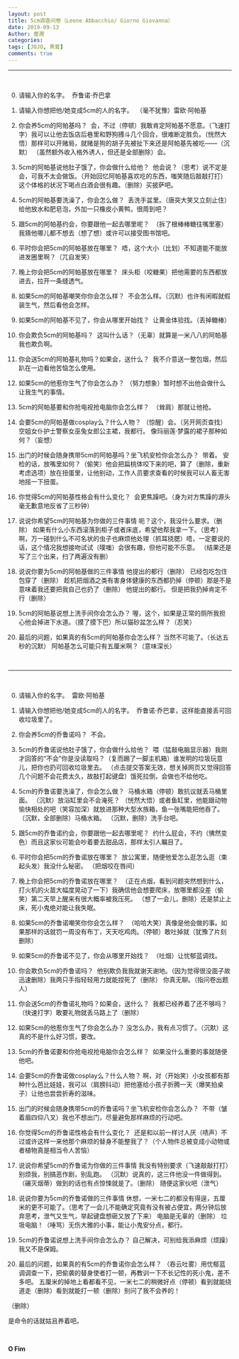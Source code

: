 ```yaml
---
layout: post
title: 5cm调查问卷（Leone Abbacchio/ Giorno Giovanna）
date: 2019-09-13
Author: 壹澗
categories: 
tags: [JOJO, 茶茸]
comments: true
--- 
```


***

<br/>

0. 请输入你的名字。 
乔鲁诺·乔巴拿

1. 请输入你想把他/她变成5cm的人的名字。 
（毫不犹豫）雷欧·阿帕基

2. 你会养5cm的阿帕基吗？ 
会，不过（停顿）我敢肯定阿帕基不愿意。（飞速打字）我可以让他去饭店后巷里和野狗搏斗几个回合，很难断定胜负。（恍然大悟）那样可以开赌局，就赌是狗的胡子先被扯下来还是阿帕基先被吃——（沉默）
（虽然额外收入格外诱人，但还是全部删除）会。

3. 5cm的阿帕基说他肚子饿了，你会做什么给他？ 
他会说？（思考）说不定是会，可我不太会做饭。（开始回忆阿帕基喜欢吃的东西，嗤笑随后敲敲打打）这个体格的状况下喝点白酒会很有趣。（删除）买披萨吧。

4. 5cm的阿帕基要洗澡了，你会怎么做？ 
丢洗手盆里。（唐突大笑又立刻止住）给他放水和肥皂泡，外加一只橡皮小黄鸭，很周到吧？

5. 跟5cm的阿帕基约会，你要跟他一起去哪里呢？ 
（拆了根棒棒糖往嘴里塞）我猜他哪儿都不想去（想了想）或许可以接受图书馆吧。

6. 平时你会把5cm的阿帕基放在哪里？ 
唔，这个大小（比划）不知道能不能放进发圈里啊？（兀自发笑）

7. 晚上你会把5cm的阿帕基放在哪里？ 
床头柜（咬糖果）把他需要的东西都放进去，拉开一条缝透气。

8. 如果5cm的阿帕基嘲笑你你会怎么样？ 
不会怎么样。（沉默）也许有闲暇就假装生气，然后看他会怎样。

9. 如果5cm的阿帕基不见了，你会从哪里开始找？ 
让黄金体验找。（丢掉糖棒）

10. 你会欺负5cm的阿帕基吗？ 
这叫什么话？（无辜）就算是一米八八的阿帕基我也欺负啊。

11. 你会送5cm的阿帕基礼物吗？如果会，送什么？ 
我不介意送一整包烟，然后趴在一边看他苦恼怎么使用。

12. 如果5cm的他惹你生气了你会怎么办？
（努力想象）暂时想不出他会做什么让我生气的事情。

13. 5cm的阿帕基要和你抢电视抢电脑你会怎么样？ 
（耸肩）那就让他抢。

14. 会要5cm的阿帕基做cosplay么？什么人物？
（惊醒）会。（另开网页查找）空姐女仆护士警察女巫兔女郎公主裙，我都行。
像玛丽莲·梦露的裙子那种如何？（妄想）

15. 出门的时候会随身携带5cm的阿帕基吗？坐飞机安检你会怎么办？ 
带着。
安检的话，放嘴里如何？（偷笑）他会把扁桃体咬下来的吧，算了（删除，重新考虑选项）放在扭蛋里，让他别动，工作人员要求查看的时候我可以人畜无害地摇一下扭蛋。

16. 你觉得5cm的阿帕基性格会有什么变化？ 
会更焦躁吧。（身为对方焦躁的源头毫无歉意地反省了三秒钟）

17. 说说你希望5cm的阿帕基为你做的三件事情
呃？这个，我没什么要求。（删除）
如果有什么小东西滚落到柜子或者床底，希望他帮我拿一下。（思考）啊，万一碰到什么不可名状的虫子也麻烦他处理（抓耳挠腮）唔，一定要说的话，这个情况我想接吻试试（噗嗤）会很有趣，但他可能不乐意。
（结果还是写了三个出来，扫了两遍没有删）

18. 说说你要为5cm的阿帕基做的三件事情
他提出的都行（删除）
已经包吃包住包穿了（删除）
趁机把烟酒之类有害身体健康的东西都扔掉（停顿）那是不是意味着我还要把我自己也扔了（删除）
他提出的都行。
但是把我扔掉肯定不行（删除）

19. 5cm的阿帕基说想上洗手间你会怎么办？
喔，这个，如果是正常的厕所我担心他会掉进下水道。（摸了摸下巴）所以猫砂盆怎么样？（忍笑）

20. 最后的问题，如果真的有5cm的阿帕基你会怎么样？
当然不可能了。（长达五秒的沉默）
阿帕基怎么可能只有五厘米啊？（意味深长）

<br/>

***

<br/>

0. 请输入你的名字。 
雷欧·阿帕基

1. 请输入你想把他/她变成5cm的人的名字。 
乔鲁诺·乔巴拿，这样能直接丢可回收垃圾里了。

2. 你会养5cm的乔鲁诺吗？ 
不会。

3. 5cm的乔鲁诺说他肚子饿了，你会做什么给他？ 
喂（猛敲电脑显示器）我刚才回答的“不会”你是没读取吗？（复而踢了一脚主机箱）谁发明的垃圾玩意儿，把你也扔可回收垃圾里去。
（点击提交答案无效，想关掉网页又觉得回答几个问题不会花费太久，故敲打起键盘）饿死拉倒，会做也不给他吃。

4. 5cm的乔鲁诺要洗澡了，你会怎么做？ 
马桶水箱（停顿）敢抗议就丢马桶里面。
（沉默）放浴缸里会不会淹死？
（恍然大悟）或者鱼缸里，他能跟动物愉快相处的吧（笑容加深）就放进那种大型水族箱，鱼一张嘴能把他吞了。
（沉默，全部删除）马桶水箱。
（沉默，删除）洗手台吧。

5. 跟5cm的乔鲁诺约会，你要跟他一起去哪里呢？ 
约什么屁会，不约（怫然变色）而且这家伙可能会吵着要去甜品店，那样太引人瞩目了。

6. 平时你会把5cm的乔鲁诺放在哪里？ 
放公寓里，随便他爱怎么逛怎么逛（束起头发）我没什么秘密。
（把烟咬在唇间）

7. 晚上你会把5cm的乔鲁诺放在哪里？ 
（正在点烟，看到问题突然想到什么，打火机的火苗大幅度晃动了一下）我确信他会想要爬床，放哪里都没差（偷笑）第二天早上醒来有很大概率被我压死。
（想了一会儿，删除）还是禁止上床，死小鬼绝对能让我失眠。

8. 如果5cm的乔鲁诺嘲笑你你会怎么样？ 
（哈哈大笑）真像是他会做的事。如果那样的话就罚一周没有布丁，天天吃鸡肉。（停顿）敢吐掉就（犹豫了片刻删除）

9. 如果5cm的乔鲁诺不见了，你会从哪里开始找？ 
（吐烟）让忧郁蓝调找。

10. 你会欺负5cm的乔鲁诺吗？ 
他别欺负我我就谢天谢地。（因为觉得很没面子故迅速删除）我两只手指轻轻用力就能捏死了（删除）
你真无聊。（指问卷出题人）

11. 你会送5cm的乔鲁诺礼物吗？如果会，送什么？ 
我都已经养着了还不够吗？（快速打字）敢要礼物就丢马路上了（删除）

12. 如果5cm的他惹你生气了你会怎么办？
没怎么办，我有点习惯了。（沉默）这真的不是什么好习惯，要改。

13. 5cm的乔鲁诺要和你抢电视抢电脑你会怎么样？ 
如果没什么重要的事就随便他吧。

14. 会要5cm的乔鲁诺做cosplay么？什么人物？
啊，对（开始笑）小女孩都有那种什么芭比娃娃，我可以（肩膀抖动）把他塞给小孩子折腾一天（爆笑拍桌子）让他也尝尝折寿的滋味。

15. 出门的时候会随身携带5cm的乔鲁诺吗？坐飞机安检你会怎么办？ 
不带（皱着眉四仰八叉）我也不想出门，尽量避免那样麻烦的行动吧。

16. 你觉得5cm的乔鲁诺性格会有什么变化？ 
还是和以前一样讨人厌（啧声）不过或许这样一来他那个麻烦的替身不能整我了？（个人物件总被变成小动物或者植物真是相当令人苦恼）

17. 说说你希望5cm的乔鲁诺为你做的三件事情
我没有特别要求（飞速敲敲打打）别烦我，别搞恶作剧，别乱跑。
（沉默）说真的，这三件他没一件做得到。（碾灭烟蒂）做到的话也有点惊悚就是了。（删除）
随便这家伙吧（泄气）

18. 说说你要为5cm的乔鲁诺做的三件事情
休想，一米七二的都没有得逞，五厘米的更不可能了。（思考了一会儿不能确定究竟有没有被占便宜，两分钟后放弃思考，泄气又生气，举起键盘想砸又放了下来）
电脑是无辜的（删除）
垃圾电脑！（唾骂）无伤大雅的小事，能让小鬼安分点，都行。

19. 5cm的乔鲁诺说想上洗手间你会怎么办？
自己解决，可别给我添麻烦（烦躁）我又不是保姆。

20. 最后的问题，如果真的有5cm的乔鲁诺你会怎么样？
（吞云吐雾）用忧郁蓝调调查一下，把偷袭的替身使者打一顿，再教训一下不长记性的死小鬼，差不多吧。
五厘米的掉地上看都看不见，一米七二的稍微好点（停顿）看到就能绕道走（删除）看到就能打一顿（删除）别问了我不会养的！

（删除）

是命令的话就姑且养着吧。

<br/>

**O Fim**